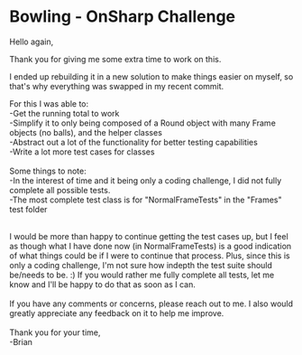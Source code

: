 # Bowling - OnSharp Challenge

Hello again,</br>

Thank you for giving me some extra time to work on this.</br>

I ended up rebuilding it in a new solution to make things easier on myself, so that's why everything was swapped in my recent commit.</br>

For this I was able to:</br>
-Get the running total to work</br>
-Simplify it to only being composed of a Round object with many Frame objects (no balls), and the helper classes</br>
-Abstract out a lot of the functionality for better testing capabilities</br>
-Write a lot more test cases for classes</br>
</br>
Some things to note:</br>
-In the interest of time and it being only a coding challenge, I did not fully complete all possible tests.</br>
-The most complete test class is for "NormalFrameTests" in the "Frames" test folder</br>
</br>

I would be more than happy to continue getting the test cases up, but I feel as though what I have done now (in NormalFrameTests) is a good indication of what things could be if I were to continue that process. Plus, since this is only a coding challenge, I'm not sure how indepth the test suite should be/needs to be. :) If you would rather me fully complete all tests, let me know and I'll be happy to do that as soon as I can.</br>
</br>
If you have any comments or concerns, please reach out to me. I also would greatly appreciate any feedback on it to help me improve.</br></br>
Thank you for your time,</br>
-Brian
